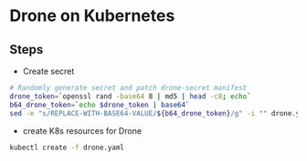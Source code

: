 # Drone on Kubernetes

## Steps

* Create secret

```bash
# Randomly generate secret and patch drone-secret manifest
drone_token=`openssl rand -base64 8 | md5 | head -c8; echo`
b64_drone_token=`echo $drone_token | base64`
sed -e "s/REPLACE-WITH-BASE64-VALUE/${b64_drone_token}/g" -i "" drone.yaml
```

* create K8s resources for Drone

```bash
kubectl create -f drone.yaml
```